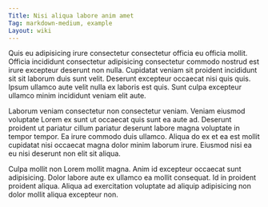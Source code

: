 ```yaml
---
Title: Nisi aliqua labore anim amet
Tag: markdown-medium, example
Layout: wiki
---
```

Quis eu adipisicing irure consectetur consectetur officia eu officia mollit. Officia incididunt consectetur adipisicing consectetur commodo nostrud est irure excepteur deserunt non nulla. Cupidatat veniam sit proident incididunt sit sit laborum duis sunt velit. Deserunt excepteur occaecat nisi quis quis. Ipsum ullamco aute velit nulla ex laboris est quis. Sunt culpa excepteur ullamco minim incididunt veniam elit aute.

Laborum veniam consectetur non consectetur veniam. Veniam eiusmod voluptate Lorem ex sunt ut occaecat quis sunt ea aute ad. Deserunt proident ut pariatur cillum pariatur deserunt labore magna voluptate in tempor tempor. Ea irure commodo duis ullamco. Aliqua do ex et ea est mollit cupidatat nisi occaecat magna dolor minim laborum irure. Eiusmod nisi ea eu nisi deserunt non elit sit aliqua.

Culpa mollit non Lorem mollit magna. Anim id excepteur occaecat sunt adipisicing. Dolor labore aute ex ullamco ea mollit consequat. Id in proident proident aliqua. Aliqua ad exercitation voluptate ad aliquip adipisicing non dolor mollit aliqua excepteur non.